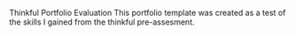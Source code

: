 Thinkful Portfolio Evaluation
This portfolio template was created as a test of the skills I gained from the thinkful pre-assesment.

